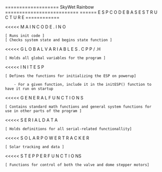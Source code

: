 =================== SkyWet Rainbow ==========================
====== E S P  C O D E B A S E  S T R U C T U R E ============

<<<<< M A I N C O D E . I N O
	
	[ Runs init code ]
	[ Checks system state and begins state function ]

<<<<< G L O B A L  V A R I A B L E S . C P P / .H

	[ Holds all global variables for the program ]

<<<<< I N I T  E S P 

	[ Defines the functions for initializing the ESP on powerup]

		- For a given function, include it in the initESP() function to have it run on startup

<<<<< G E N E R A L  F U N C T I O N S 

	[ Contains standard math functions and general system functions for use in other parts of the program ]

<<<<< S E R I A L  D A T A 

	[ Holds definitions for all serial-related functionallity]

<<<<< S O L A R  P O W E R  T R A C K E R 

	[ Solar tracking and data ] 

<<<<< S T E P P E R  F U N C T I O NS
	
	[ Functions for control of both the valve and dome stepper motors]